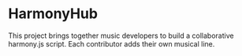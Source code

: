 # HarmonyHub
This project brings together music developers to build a collaborative harmony.js script.
Each contributor adds their own musical line.

